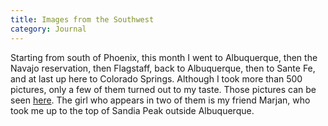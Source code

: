 ```yaml
---
title: Images from the Southwest
category: Journal
---
```


Starting from south of Phoenix, this month I went to Albuquerque, then
the Navajo reservation, then Flagstaff, back to Albuquerque, then to
Sante Fe, and at last up here to Colorado Springs.  Although I took more
than 500 pictures, only a few of them turned out to my taste.  Those
pictures can be seen [here](gallery/New%20Mexico/index.html).  The girl who appears in two of them is my
friend Marjan, who took me up to the top of Sandia Peak outside
Albuquerque.


